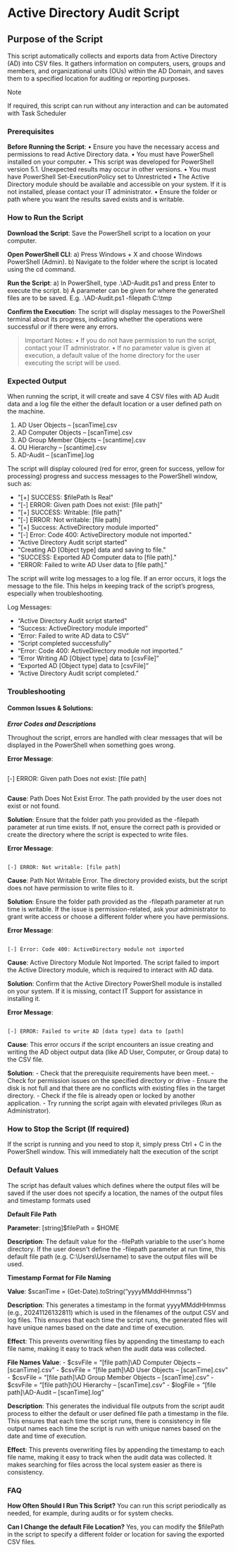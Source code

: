 # Active Directory Audit Script

## Purpose of the Script

This script automatically collects and exports data from Active Directory (AD) into CSV files. It gathers information on computers, users, groups and members, and organizational units (OUs) within the AD Domain, and saves them to a specified location for auditing or reporting purposes.

> [!NOTE]
> If required, this script can run without any interaction and can be automated with Task Scheduler

### Prerequisites

**Before Running the Script**:
• Ensure you have the necessary access and permissions to read Active Directory data.
• You must have PowerShell installed on your computer.
• This script was developed for PowerShell version 5.1. Unexpected results may occur in other versions.
• You must have PowerShell Set-ExecutionPolicy set to Unrestricted
• The Active Directory module should be available and accessible on your system. If it is not installed, please contact your IT administrator.
• Ensure the folder or path where you want the results saved exists and is writable.

### How to Run the Script

**Download the Script**: Save the PowerShell script to a location on your computer.

**Open PowerShell CLI**:
a) Press Windows + X and choose Windows PowerShell (Admin).
b) Navigate to the folder where the script is located using the cd command.

**Run the Script**:
a) In PowerShell, type .\AD-Audit.ps1 and press Enter to execute the script.
b) A parameter can be given for where the generated files are to be saved. E.g. .\AD-Audit.ps1 -filepath C:\tmp

**Confirm the Execution**:
The script will display messages to the PowerShell terminal about its progress, indicating whether the operations were successful or if there were any errors.

> Important Notes:
> • If you do not have permission to run the script, contact your IT administrator.
> • If no parameter value is given at execution, a default value of the home directory for the user executing the script will be used.

### Expected Output

When running the script, it will create and save 4 CSV files with AD Audit data and a log file the either the default location or a user defined path on the machine.

1. AD User Objects – [scanTime].csv
2. AD Computer Objects – [scanTime].csv
3. AD Group Member Objects – [scantime].csv
4. OU Hierarchy – [scantime].csv
5. AD-Audit – [scanTime].log

The script will display coloured (red for error, green for success, yellow for processing) progress and success messages to the PowerShell window, such as:

- "[+] SUCCESS: $filePath Is Real"
- "[-] ERROR: Given path Does not exist: [file path]"
- "[+] SUCCESS: Writable: [file path]"
- "[-] ERROR: Not writable: [file path]
- "[+] Success: ActiveDirectory module imported"
- "[-] Error: Code 400: ActiveDirectory module not imported."
- "Active Directory Audit script started"
- "Creating AD [Object type] data and saving to file."
- "SUCCESS: Exported AD Computer data to [file path]."
- "ERROR: Failed to write AD User data to [file path]."

The script will write log messages to a log file. If an error occurs, it logs the message to the file. This helps in keeping track of the script’s progress, especially when troubleshooting.

Log Messages:

- “Active Directory Audit script started”
- “Success: ActiveDirectory module imported”
- “Error: Failed to write AD data to CSV”
- “Script completed successfully”
- “Error: Code 400: ActiveDirectory module not imported.”
- “Error Writing AD [Object type] data to [csvFile]”
- “Exported AD [Object type] data to [csvFile]”
- “Active Directory Audit script completed.”

### Troubleshooting

#### Common Issues & Solutions:

**_Error Codes and Descriptions_**

Throughout the script, errors are handled with clear messages that will be displayed in the PowerShell when something goes wrong.

**Error Message**:

```

```

[-] ERROR: Given path Does not exist: [file path]

```

```

**Cause**:
Path Does Not Exist Error. The path provided by the user does not exist or not found.

**Solution**:
Ensure that the folder path you provided as the -filepath parameter at run time exists. If not, ensure the correct path is provided or create the directory where the script is expected to write files.

**Error Message**:

```

[-] ERROR: Not writable: [file path]

```

**Cause**:
Path Not Writable Error. The directory provided exists, but the script does not have permission to write files to it.

**Solution**:
Ensure the folder path provided as the -filepath parameter at run time is writable. If the issue is permission-related, ask your administrator to grant write access or choose a different folder where you have permissions.

**Error Message**:

```

[-] Error: Code 400: ActiveDirectory module not imported
```

**Cause**:
Active Directory Module Not Imported. The script failed to import the Active Directory module, which is required to interact with AD data.

**Solution**:
Confirm that the Active Directory PowerShell module is installed on your system. If it is missing, contact IT Support for assistance in installing it.

**Error Message**:

```

[-] ERROR: Failed to write AD [data type] data to [path]
```

**Cause**:
This error occurs if the script encounters an issue creating and writing the AD object output data (like AD User, Computer, or Group data) to the CSV file.

**Solution**: - Check that the prerequisite requirements have been meet. - Check for permission issues on the specified directory or drive - Ensure the disk is not full and that there are no conflicts with existing files in the target directory. - Check if the file is already open or locked by another application. - Try running the script again with elevated privileges (Run as Administrator).

### How to Stop the Script (If required)

If the script is running and you need to stop it, simply press Ctrl + C in the PowerShell window. This will immediately halt the execution of the script

### Default Values

The script has default values which defines where the output files will be saved if the user does not specify a location, the names of the output files and timestamp formats used

**Default File Path**

**Parameter**: [string]$filePath = $HOME

**Description**:
The default value for the -filePath variable to the user's home directory. If the user doesn't define the -filepath parameter at run time, this default file path (e.g. C:\Users\Username) to save the output files will be used.

**Timestamp Format for File Naming**

**Value**: $scanTime = (Get-Date).toString(“yyyyMMddHHmmss”)

**Description**:
This generates a timestamp in the format yyyyMMddHHmmss (e.g., 20241126132811) which is used in the filenames of the output CSV and log files. This ensures that each time the script runs, the generated files will have unique names based on the date and time of execution.

**Effect**:
This prevents overwriting files by appending the timestamp to each file name, making it
easy to track when the audit data was collected.

**File Names**
**Value**: - $csvFile = “[file path]\AD Computer Objects – [scanTime].csv” - $csvFile = “[file path]\AD User Objects – [scanTime].csv" - $csvFile = “[file path]\AD Group Member Objects – [scanTime].csv” - $csvFile = “[file path]\OU Hierarchy – [scanTime].csv” - $logFile = “[file path]\AD-Audit – [scanTime].log”

**Description**:
This generates the individual file outputs from the script audit process to either the default or user defined file path a timestamp in the file. This ensures that each time the script runs, there is consistency in file output names each time the script is run with unique names based on the date and time of execution.

**Effect**:
This prevents overwriting files by appending the timestamp to each file name, making it easy to track when the audit data was collected. It makes searching for files across the local system easier as there is consistency.

### FAQ

**How Often Should I Run This Script?**
You can run this script periodically as needed, for example, during audits or for system
checks.

**Can I Change the default File Location?**
Yes, you can modify the $filePath in the script to specify a different folder or location for
saving the exported CSV files.
